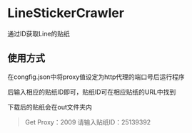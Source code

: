 # LineStickerCrawler
通过ID获取Line的贴纸

## 使用方式
在congfig.json中将proxy值设定为http代理的端口号后运行程序

后输入相应的贴纸ID即可，贴纸ID可在相应贴纸的URL中找到

下载后的贴纸会在out文件夹内

>Get Proxy：2009
>请输入贴纸ID：25139392